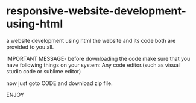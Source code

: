 # responsive-website-development-using-html
a website development using html
the website and its code both are provided to you all.

IMPORTANT MESSAGE- before downloading the code make sure that you have following things on your system:
Any code editor.(such as visual studio code or sublime editor)

now just goto CODE and download zip file.

ENJOY
